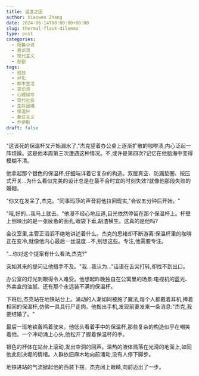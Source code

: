 ```yaml
---
title: 温度之困
author: Xiaowen Zhang
date: 2024-06-14T08:00:00+08:00
slug: thermal-flask-dilemma
type: post
categories:
  - 短篇小说
  - 意识流
  - 现代主义
  - 悲剧
tags:
  - 孤独
  - 异化
  - 都市生活
  - 意识流
  - 心理描写
  - 现代社会
  - 生存困境
  - 保温杯
  - 象征主义
  - 乔伊斯
draft: false
---
```


"这该死的保温杯又开始漏水了,"杰克望着办公桌上逐渐扩散的咖啡渍,内心泛起一阵烦躁。这是他本周第三次遭遇这种情况。不,或许是第四次?记忆在他脑海中变得模糊不清。

他拿起那个银色的保温杯,仔细端详着它复杂的构造。双层真空、防漏垫圈、按压式开关...为什么看似完美的设计总是在最不合时宜的时刻失效?就像他那段失败的婚姻。

"你又在发呆了,杰克。"同事玛莎的声音将他拉回现实,"会议五分钟后开始。"

"哦,好的...我马上就去。"他漫不经心地应道,目光依然停留在那个保温杯上。杯壁上倒映出的是一张疲惫的面孔,眼袋下垂,胡渣横生。这真的是他吗?

会议室里,主管正滔滔不绝地讲述着什么。杰克的思绪却不断游离:保温杯里的咖啡正在变冷,就像他内心最后一丝温度...不,别想这些。专注,他需要专注。

"...你对这个提案有什么看法,杰克?"

突如其来的提问让他措手不及。"我...我认为..."话语在舌尖打转,却找不到出口。

办公室的灯光刺眼得令人难受。他想起昨晚独自在公寓里的场景:电视机的蓝光、外卖盒的油腻、还有那个永远装不满的保温杯。

下班后,杰克站在地铁站台上。涌动的人潮如同被施了魔法,每个人都戴着耳机,捧着相同的保温杯,仿佛一具具行尸走肉。他掏出手机,发现前妻发来一条消息:"杰克,我要结婚了。"

最后一班地铁轰鸣着驶来。他低头看着手中的保温杯,那些复杂的构造似乎在嘲笑着他。一个冲动涌上心头,他松开了握着保温杯的手。

银色的杯体在站台上滚动,发出空洞的回声。温热的液体溅落在光滑的地面上,如同他此刻决堤的情绪。人群依旧麻木地向前涌动,没有人停下脚步。

地铁进站的气流掀起他的西装下摆。杰克闭上眼睛,向前迈出了一步。